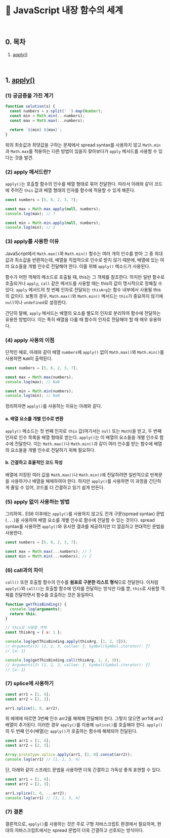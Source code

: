 # 📒 JavaScript 내장 함수의 세계

<br/>

## 0. 목차

1. [apply()](#1-apply)

<br/>

## 1. [apply()](https://developer.mozilla.org/ko/docs/Web/JavaScript/Reference/Global_Objects/Function/apply)

### (1) 궁금증을 가진 계기

```javascript
function solution(s) {
  const numbers = s.split(' ').map(Number);
  const min = Math.min(...numbers);
  const max = Math.max(...numbers);

  return `${min} ${max}`;
}
```

위의 최솟값과 최댓값을 구하는 문제에서 spread syntax를 사용하지 않고 `Math.min`과 `Math.max`를 적용하는 다른 방법이 있을지 찾아보다가 `apply` 메서드를 사용할 수 있다는 것을 발견.

### (2) apply 메서드란?

`apply()`는 호출할 함수의 인수를 배열 형태로 묶어 전달한다. 따라서 아래와 같이 코드에 주어진 `this` 값과 배열 형태의 인자를 함수에 적용할 수 있게 해준다.

```javascript
const numbers = [5, 6, 2, 3, 7];

const max = Math.max.apply(null, numbers);
console.log(max); // 7

const min = Math.min.apply(null, numbers);
console.log(min); // 2
```

### (3) apply를 사용한 이유

JavaScript에서 `Math.max()`와 `Math.min()` 함수는 여러 개의 인수를 받아 그 중 최대값과 최소값을 반환하는데, 배열을 직접적으로 인수로 받지 않기 때문에, 배열에 있는 여러 요소들을 개별 인수로 전달해야 한다. 이를 위해 `apply()` 메소드가 사용된다.

함수가 어떤 객체의 메소드로 호출될 때, this는 그 객체를 참조한다. 하지만 일반 함수로 호출되거나 `apply`, `call` 같은 메서드를 사용할 때는 this의 값이 명시적으로 정해질 수 있다. `apply` 메서드의 첫 번째 인자로 전달되는 `thisArg`는 함수 내부에서 사용될 this의 값이다. 보통의 경우, `Math.max()`와 `Math.min()` 메서드는 `this`가 중요하지 않기에 `null`이나 `undefined`로 설정한다.

간단히 말해, `apply` 메서드는 배열의 요소를 별도의 인자로 분리하여 함수에 전달하는 유용한 방법이다. 이는 특히 배열을 다룰 때 함수의 인자로 전달해야 할 때 매우 유용하다.

### (4) apply 사용의 이점

단적인 예로, 아래와 같이 배열 `numbers`에 `apply()` 없이 `Math.max()`와 `Math.min()`를 사용하면 `NaN`이 출력된다.

```javascript
const numbers = [5, 6, 2, 3, 7];

const max = Math.max(numbers);
console.log(max); // NaN

const min = Math.min(numbers);
console.log(min); // NaN
```

정리하자면 `apply()`를 사용하는 이유는 아래와 같다.

#### a. 배열 요소를 개별 인수로 변환

`apply()` 메소드는 첫 번째 인자로 `this` 값(여기서는 `null` 또는 `Math`)을 받고, 두 번째 인자로 인수 목록을 배열 형태로 받는다. `apply()`는 이 배열의 요소들을 개별 인수로 함수에 전달한다. 이는 `Math.max()`나 `Math.min()`과 같이 여러 인수를 받는 함수에 배열의 요소들을 개별 인수로 전달하기 위해 필요하다.

#### b. 간결하고 효율적인 코드 작성

배열에 저장된 여러 값을 `Math.max()`나 `Math.min()`에 전달하려면 일반적으로 반복문을 사용하거나 배열을 해체하여야 한다. 하지만 `apply()`를 사용하면 이 과정을 간단하게 줄일 수 있어, 코드를 더 간결하고 읽기 쉽게 만든다.

### (5) apply 없이 사용하는 방법

그리하여.. ES6 이후에는 `apply()`를 사용하지 않고도 전개 구문(spread syntax) 문법(`...`)을 사용하여 배열 요소를 개별 인수로 함수에 전달할 수 있는 것이다. spread syntax를 사용하면 `apply()`와 유사한 결과를 제공하지만 더 깔끔하고 현대적인 문법을 사용한다.

```javascript
const numbers = [5, 6, 2, 3, 7];

const max = Math.max(...numbers); // 7
const min = Math.min(...numbers); // 2
```

### (6) call과의 차이

`call()` 또한 호출할 함수의 인수를 **쉼표로 구분한 리스트 형식**으로 전달한다. 이처럼 `apply()`와 `call()`는 호출할 함수에 인자를 전달하는 방식만 다를 뿐, `this`로 사용할 객체를 전달하면서 함수를 호출하는 것은 동일하다.

```javascript
function getThisBinding() {
  console.log(arguments);
  return this;
}

// this로 사용할 객체
const thisArg = { a: 1 };

console.log(getThisBinding.apply(thisArg, [1, 2, 3]));
// Arguments(3) [1, 2, 3, callee: ƒ, Symbol(Symbol.iterator): ƒ]
// {a: 1}

console.log(getThisBinding.call(thisArg, 1, 2, 3));
// Arguments(3) [1, 2, 3, callee: ƒ, Symbol(Symbol.iterator): ƒ]
// {a: 1}
```

### (7) splice에 사용하기

```javascript
const arr1 = [1, 4];
const arr2 = [2, 3];

arr1.splice(1, 0, arr2);
```

위 예제에 따르면 3번째 인수 arr2를 해체해 전달해야 한다. 그렇지 않으면 arr1에 arr2 배열이 추가된다. 이러한 경우 `apply()`를 이용해 `splice()`를 호출해야 한다. `apply()`의 두 번째 인수(배열)는 `apply()`가 호출하는 함수에 해체되어 전달된다.

```javascript
const arr1 = [1, 4];
const arr2 = [2, 3];

Array.prototype.splice.apply(arr1, [1, 0].concat(arr2));
console.log(arr1) // [1, 2, 3, 4]
```

단, 아래와 같이 스프레드 문법을 사용하면 더욱 간결하고 가독성 좋게 표현할 수 있다.

```javascript
const arr1 = [1, 4];
const arr2 = [2, 3];

arr1.splice(1, 0, ...arr2);
console.log(arr1) // [1, 2, 3, 4]
```

### (7) 결론

결론적으로, `apply()`를 사용하는 것은 주로 구형 자바스크립트 환경에서 필요하며, 현대의 자바스크립트에서는 spread 문법이 더욱 간결하고 선호되는 방식이다.
